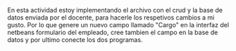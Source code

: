 En esta actividad estoy implementando el archivo con el crud  y la base de datos enviada por el docente, para hacerle los respetivos cambios a mi gusto. 
Por lo que genere un nuevo campo llamado "Cargo" en la interfaz del netbeans formulario del empleado, cree tambien el campo en la base de datos y por ultimo conecte los dos programas.

